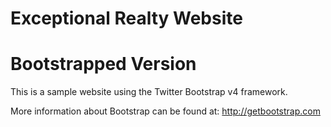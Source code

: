 # Exceptional Realty Website
# Bootstrapped Version

This is a sample website using the Twitter Bootstrap v4 framework.

More information about Bootstrap can be found at: http://getbootstrap.com
